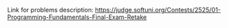 Link for problems description: 
https://judge.softuni.org/Contests/2525/01-Programming-Fundamentals-Final-Exam-Retake
